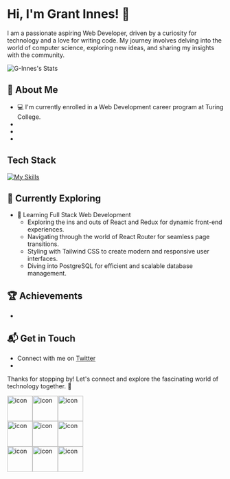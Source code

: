 # Hi, I'm Grant Innes! 👋

I am a passionate aspiring Web Developer, driven by a curiosity for technology and a love for writing code. My journey involves delving into the world of computer science, exploring new ideas, and sharing my insights with the community.

![G-Innes's Stats](https://github-readme-stats.vercel.app/api?username=G-Innes&theme=vue-dark&show_icons=true&hide_border=true&count_private=true)

## 🚀 About Me

- 💻 I'm currently enrolled in a Web Development career program at Turing College.
- 
- 
- 



## Tech Stack
[![My Skills](https://skillicons.dev/icons?i=js,ts,html,css,vue,wasm)](https://skillicons.dev)

## 🌱 Currently Exploring

- 🚀 Learning Full Stack Web Development
  - Exploring the ins and outs of React and Redux for dynamic front-end experiences.
  - Navigating through the world of React Router for seamless page transitions.
  - Styling with Tailwind CSS to create modern and responsive user interfaces.
  - Diving into PostgreSQL for efficient and scalable database management.

 ## 🏆 Achievements

- 


## 📬 Get in Touch

- Connect with me on [Twitter](https://twitter.com/)
-

Thanks for stopping by! Let's connect and explore the fascinating world of technology together. 🚀
<div style="display: flex; align-items: flex-start;"><img src="https://techstack-generator.vercel.app/js-icon.svg" alt="icon" width="59" height="59" /><img src="https://techstack-generator.vercel.app/ts-icon.svg" alt="icon" width="59" height="59" /><img src="https://techstack-generator.vercel.app/nginx-icon.svg" alt="icon" width="59" height="59" /></div><div style="display: flex; align-items: flex-start;"><img src="https://techstack-generator.vercel.app/react-icon.svg" alt="icon" width="59" height="59" /><img src="https://techstack-generator.vercel.app/docker-icon.svg" alt="icon" width="59" height="59" /><img src="https://techstack-generator.vercel.app/python-icon.svg" alt="icon" width="59" height="59" /></div><div style="display: flex; align-items: flex-start;"><img src="https://techstack-generator.vercel.app/github-icon.svg" alt="icon" width="59" height="59" /><img src="https://techstack-generator.vercel.app/aws-icon.svg" alt="icon" width="59" height="59" /><img src="https://techstack-generator.vercel.app/restapi-icon.svg" alt="icon" width="59" height="59" /></div>

<!--

Here are some ideas to get you started:

- 🔭 I’m currently working on ...
- 🌱 I’m currently learning ...
- 👯 I’m looking to collaborate on ...
- 🤔 I’m looking for help with ...
- 💬 Ask me about ...
- 📫 How to reach me: ...
- 😄 Pronouns: ...
- ⚡ Fun fact: ...
-->

